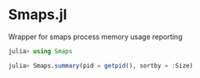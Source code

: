 # Smaps.jl
 Wrapper for smaps process memory usage reporting


 ```julia
 julia> using Smaps

 julia> Smaps.summary(pid = getpid(), sortby = :Size)
 ```
